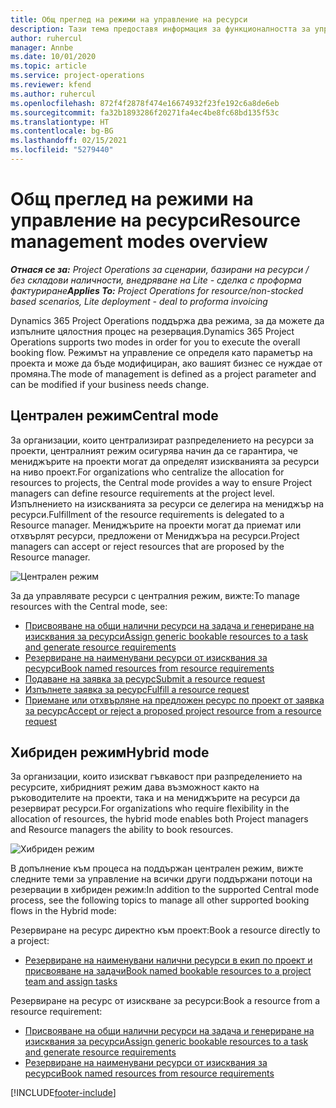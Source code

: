 ```yaml
---
title: Общ преглед на режими на управление на ресурси
description: Тази тема предоставя информация за функционалността за управление на ресурс в Dynamics 365 Project Operations.
author: ruhercul
manager: Annbe
ms.date: 10/01/2020
ms.topic: article
ms.service: project-operations
ms.reviewer: kfend
ms.author: ruhercul
ms.openlocfilehash: 872f4f2878f474e16674932f23fe192c6a8de6eb
ms.sourcegitcommit: fa32b1893286f20271fa4ec4be8fc68bd135f53c
ms.translationtype: HT
ms.contentlocale: bg-BG
ms.lasthandoff: 02/15/2021
ms.locfileid: "5279440"
---
```

# <a name="resource-management-modes-overview"></a><span data-ttu-id="47aaa-103">Общ преглед на режими на управление на ресурси</span><span class="sxs-lookup"><span data-stu-id="47aaa-103">Resource management modes overview</span></span>

<span data-ttu-id="47aaa-104">_**Отнася се за:** Project Operations за сценарии, базирани на ресурси / без складови наличности, внедряване на Lite - сделка с проформа фактуриране_</span><span class="sxs-lookup"><span data-stu-id="47aaa-104">_**Applies To:** Project Operations for resource/non-stocked based scenarios, Lite deployment - deal to proforma invoicing_</span></span>


<span data-ttu-id="47aaa-105">Dynamics 365 Project Operations поддържа два режима, за да можете да изпълните цялостния процес на резервация.</span><span class="sxs-lookup"><span data-stu-id="47aaa-105">Dynamics 365 Project Operations supports two modes in order for you to execute the overall booking flow.</span></span> <span data-ttu-id="47aaa-106">Режимът на управление се определя като параметър на проекта и може да бъде модифициран, ако вашият бизнес се нуждае от промяна.</span><span class="sxs-lookup"><span data-stu-id="47aaa-106">The mode of management is defined as a project parameter and can be modified if your business needs change.</span></span>    

## <a name="central-mode"></a><span data-ttu-id="47aaa-107">Централен режим</span><span class="sxs-lookup"><span data-stu-id="47aaa-107">Central mode</span></span>
<span data-ttu-id="47aaa-108">За организации, които централизират разпределението на ресурси за проекти, централният режим осигурява начин да се гарантира, че мениджърите на проекти могат да определят изискванията за ресурси на ниво проект.</span><span class="sxs-lookup"><span data-stu-id="47aaa-108">For organizations who centralize the allocation for resources to projects, the Central mode provides a way to ensure Project managers can define resource requirements at the project level.</span></span> <span data-ttu-id="47aaa-109">Изпълнението на изискванията за ресурси се делегира на мениджър на ресурси.</span><span class="sxs-lookup"><span data-stu-id="47aaa-109">Fulfillment of the resource requirements is delegated to a Resource manager.</span></span> <span data-ttu-id="47aaa-110">Мениджърите на проекти могат да приемат или отхвърлят ресурси, предложени от Мениджъра на ресурси.</span><span class="sxs-lookup"><span data-stu-id="47aaa-110">Project managers can accept or reject resources that are proposed by the Resource manager.</span></span>

![Централен режим](./media/resource-management-central.png)

<span data-ttu-id="47aaa-112">За да управлявате ресурси с централния режим, вижте:</span><span class="sxs-lookup"><span data-stu-id="47aaa-112">To manage resources with the Central mode, see:</span></span>

- [<span data-ttu-id="47aaa-113">Присвояване на общи налични ресурси на задача и генериране на изисквания за ресурси</span><span class="sxs-lookup"><span data-stu-id="47aaa-113">Assign generic bookable resources to a task and generate resource requirements</span></span>](https://docs.microsoft.com/dynamics365/project-service/assign-generic-bookable-resource)
- [<span data-ttu-id="47aaa-114">Резервиране на наименувани ресурси от изисквания за ресурси</span><span class="sxs-lookup"><span data-stu-id="47aaa-114">Book named resources from resource requirements</span></span>](https://docs.microsoft.com/dynamics365/project-service/book-named-resource)
- [<span data-ttu-id="47aaa-115">Подаване на заявка за ресурс</span><span class="sxs-lookup"><span data-stu-id="47aaa-115">Submit a resource request</span></span>](https://docs.microsoft.com/dynamics365/project-service/submit-resource-request)
- [<span data-ttu-id="47aaa-116">Изпълнете заявка за ресурс</span><span class="sxs-lookup"><span data-stu-id="47aaa-116">Fulfill a resource request</span></span>](https://docs.microsoft.com/dynamics365/project-service/resource-management-fulfill-requests)
- [<span data-ttu-id="47aaa-117">Приемане или отхвърляне на предложен ресурс по проект от заявка за ресурс</span><span class="sxs-lookup"><span data-stu-id="47aaa-117">Accept or reject a proposed project resource from a resource request</span></span>](https://docs.microsoft.com/dynamics365/project-service/accept-reject-proposed-resource)

## <a name="hybrid-mode"></a><span data-ttu-id="47aaa-118">Хибриден режим</span><span class="sxs-lookup"><span data-stu-id="47aaa-118">Hybrid mode</span></span>
<span data-ttu-id="47aaa-119">За организации, които изискват гъвкавост при разпределението на ресурсите, хибридният режим дава възможност както на ръководителите на проекти, така и на мениджърите на ресурси да резервират ресурси.</span><span class="sxs-lookup"><span data-stu-id="47aaa-119">For organizations who require flexibility in the allocation of resources, the hybrid mode enables both Project managers and Resource managers the ability to book resources.</span></span>

![Хибриден режим](./media/resource-management-hybrid.png)

<span data-ttu-id="47aaa-121">В допълнение към процеса на поддържан централен режим, вижте следните теми за управление на всички други поддържани потоци на резервации в хибриден режим:</span><span class="sxs-lookup"><span data-stu-id="47aaa-121">In addition to the supported Central mode process, see the following topics to manage all other supported booking flows in the Hybrid mode:</span></span>

<span data-ttu-id="47aaa-122">Резервиране на ресурс директно към проект:</span><span class="sxs-lookup"><span data-stu-id="47aaa-122">Book a resource directly to a project:</span></span>
- [<span data-ttu-id="47aaa-123">Резервиране на наименувани налични ресурси в екип по проект и присвояване на задачи</span><span class="sxs-lookup"><span data-stu-id="47aaa-123">Book named bookable resources to a project team and assign tasks</span></span>](https://docs.microsoft.com/dynamics365/project-service/assign-named-bookable-resource)

<span data-ttu-id="47aaa-124">Резервиране на ресурс от изискване за ресурси:</span><span class="sxs-lookup"><span data-stu-id="47aaa-124">Book a resource from a resource requirement:</span></span>
- [<span data-ttu-id="47aaa-125">Присвояване на общи налични ресурси на задача и генериране на изисквания за ресурси</span><span class="sxs-lookup"><span data-stu-id="47aaa-125">Assign generic bookable resources to a task and generate resource requirements</span></span>](https://docs.microsoft.com/dynamics365/project-service/assign-generic-bookable-resource)
- [<span data-ttu-id="47aaa-126">Резервиране на наименувани ресурси от изисквания за ресурси</span><span class="sxs-lookup"><span data-stu-id="47aaa-126">Book named resources from resource requirements</span></span>](https://docs.microsoft.com/dynamics365/project-service/book-named-resource)


[!INCLUDE[footer-include](../includes/footer-banner.md)]